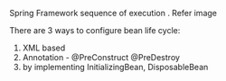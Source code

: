 Spring Framework sequence of execution . Refer image

There are 3 ways to configure bean life cycle:
1. XML based
2. Annotation - @PreConstruct @PreDestroy
3. by implementing InitializingBean, DisposableBean

